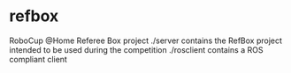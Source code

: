 # refbox
RoboCup @Home Referee Box project
./server        contains the RefBox project intended to be used during the competition
./rosclient	    contains a ROS compliant client